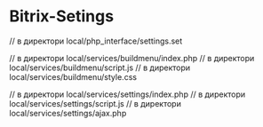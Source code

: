 # Bitrix-Setings
// в директори local/php_interface/settings.set

// в директори local/services/buildmenu/index.php
// в директори local/services/buildmenu/script.js
// в директори local/services/buildmenu/style.css


// в директори local/services/settings/index.php
// в директори local/services/settings/script.js
// в директори local/services/settings/ajax.php





<script>


function feedback_submit(){
    if ($('#check-email').is(":checked"))
    {
     var checkEmail = $('#check-email').val();
    }

    if ($('#check-phone').is(":checked"))
    {
     var checkPhone = $('#check-phone').val();
    }

  $.post('/local/services/form.php', {
    iblock: 41,
    theme: 'Обратная связь',
    name: $('#name').val(),
    email: $('#email').val(),
    phone: $('#phone').val(),
    message: $('#message').val(),
    check_email: checkEmail,
    check_phone: checkPhone
  }, function(data){
    data = JSON.parse(data);
    console.log(data);
    //$('#gallery ul.month').html(data);

  });
}

</script>


